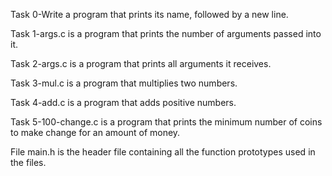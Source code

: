 

Task 0-Write a program that prints its name, followed by a new line.

Task 1-args.c is a program that prints the number of arguments passed into it.

Task 2-args.c is a program that prints all arguments it receives.

Task 3-mul.c is a program that multiplies two numbers.

Task 4-add.c is a program that adds positive numbers.

Task 5-100-change.c is a program that prints the minimum number of coins to make change for an amount of money.

File main.h is the header file containing all the function prototypes used in the files.

